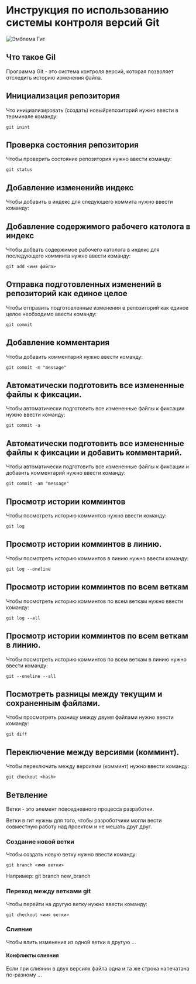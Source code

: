 # **Инструкция по использованию системы контроля версий Git**

![Эмблема Гит](git.jpg)

## Что такое Gil

Программа Git - это система контроля версий, которая позволяет отследить историю  изменения файла.

## Инициализация репозитория

Что инициализировать (создать) новыйрепозиторий нужно ввести в терминале команду:

    git inint

## Проверка состояния репозитория

Чтобы проверить состояние репозитория нужно ввести команду:

    git status
    
## Добавление измененийв индекс

Чтобы добавить в индекс для следующего коммита нужно ввести команду:

## Добавление содержимого рабочего католога в индекс

Чтобы добвать содержимое рабочего католога в индекс для последующего комминта нужно ввести команду:

    git add <имя файла>

## Отправка подготовленных изменений в репозиторий как единое целое

Чтобы отправить подготовленные изменения в репозиторий как единое целое необходимо ввести команду:
    
    git commit

## Добавление комментария

Чтобы добавить комментарий нужно ввести команду:

    git commit -m "message"

## Автоматически подготовить все измененные файлы к фиксации.

Чтобы автоматически подготовить все измененные файлы к фиксации нужно ввести команду:

    git commit -a

## Автоматически подготовить все измененные файлы к фиксации и добавить комментарий.

Чтобы автоматически подготовить все измененные файлы к фиксации и добавить комментарий нужно ввести команду:

    git commit -am "message"
    
## Просмотр истории комминтов

Чтобы посмотреть историю комминтов нужно ввести команду:

    git log

## Просмотр истории комминтов в линию.

Чтобы посмотреть историю комминтов в линию нужно ввести команду:

    git log --oneline

## Просмотр истории комминтов по всем веткам

Чтобы посмотреть историю комминтов по всем веткам нужно ввести команду:

    git log --all

## Просмотр истории комминтов по всем веткам в линию.

Чтобы посмотреть историю комминтов по всем веткам в линию нужно ввести команду:

    git --oneline --all

## Посмотреть разницы между текущим и сохраненным файлами.

Чтобы просмотреть разницу между двумя файлами нужно ввести команду:

    git diff

## Переключение между версиями (комминт).

Чтобы переключить между версиями (комминт) нужно ввести команду:

    git checkout <hash>

## Ветвление

Ветки - это элемент повседневного процесса разработки.

Ветки в гит нужны для того, чтобы разроботчики могли вести совместную работу над проектом и не мешать друг друг.

### Создание новой ветки

Чтобы создать новую ветку нужно ввести команду:

    git branch <имя ветки>

Например: git branch new_branch

### Переход между ветками git

Чтобы перейти на другую ветку нужно ввести команду:

    git checkout <имя ветки>

### Слияние

Чтобы влить изменения из одной ветки в другую ...

#### Конфликты слияния

Если при слиянии в двух версиях файла одна и та же строка напечатана по-разному ...
